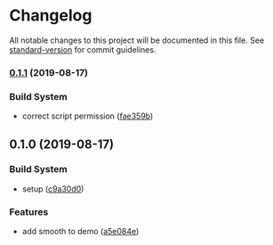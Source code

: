 # Changelog

All notable changes to this project will be documented in this file. See [standard-version](https://github.com/conventional-changelog/standard-version) for commit guidelines.

### [0.1.1](https://github.com/NateScarlet/svg-variable-width-line/compare/v0.1.0...v0.1.1) (2019-08-17)


### Build System

* correct script permission ([fae359b](https://github.com/NateScarlet/svg-variable-width-line/commit/fae359b))



## 0.1.0 (2019-08-17)


### Build System

* setup ([c9a30d0](https://github.com/NateScarlet/svg-variable-width-line/commit/c9a30d0))


### Features

* add smooth to demo ([a5e084e](https://github.com/NateScarlet/svg-variable-width-line/commit/a5e084e))
